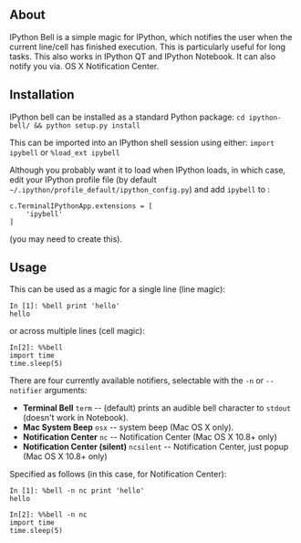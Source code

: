 ## About
IPython Bell is a simple magic for IPython, which notifies the user when the current line/cell has finished execution. This is particularly useful for long tasks. This also works in IPython QT and IPython Notebook. It can also notify you via. OS X Notification Center.

## Installation
IPython bell can be installed as a standard Python package: `cd ipython-bell/ && python setup.py install`
    
This can be imported into an IPython shell session using either: `import ipybell` or `%load_ext ipybell`
    
Although you probably want it to load when IPython loads, in which case, edit your IPython profile file (by default `~/.ipython/profile_default/ipython_config.py`)
and add `ipybell` to :

    c.TerminalIPythonApp.extensions = [
        'ipybell'
    ]

(you may need to create this).

## Usage
This can be used as a magic for a single line (line magic):

    In [1]: %bell print 'hello'
    hello

or across multiple lines (cell magic):

    In[2]: %%bell
    import time
    time.sleep(5)
    
There are four currently available notifiers, selectable with the `-n` or `--notifier` arguments:
* **Terminal Bell** `term` -- (default) prints an audible bell character to `stdout` (doesn't work in Notebook).
* **Mac System Beep** `osx` -- system beep (Mac OS X only).
* **Notification Center** `nc` -- Notification Center (Mac OS X 10.8+ only)
* **Notification Center (silent)** `ncsilent` -- Notification Center, just popup (Mac OS X 10.8+ only)

Specified as follows (in this case, for Notification Center):

    In [1]: %bell -n nc print 'hello'
    hello

    In[2]: %%bell -n nc
    import time
    time.sleep(5)
